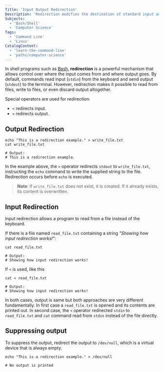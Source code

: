 ```yaml
---
Title: 'Input Output Redirection'
Description: 'Redirection modifies the destination of standard input and output in a shell.'
Subjects:
  - 'Bash/Shell'
  - 'Computer Science'
Tags:
  - 'Command Line'
  - 'Linux'
CatalogContent:
  - 'learn-the-command-line'
  - 'paths/computer-science'
---
```


In shell programs such as [Bash](https://www.codecademy.com/resources/docs/command-line/bash), **redirection** is a powerful mechanism
that allows control over where the input comes from and where output goes. By default, commands read input (`stdin`) from the keyboard
and send output (`stdout`) to the terminal. However, redirection makes it possible to read from files, write to files, or even discard
output altogether.

Special operators are used for redirection:

- `<` redirects input.
- `>` redirects output.

## Output Redirection

```shell
echo "This is a redirection example." > write_file.txt
cat write_file.txt

# Output:
# This is a redirection example.
```

In the example above, the `>` operator redirects `stdout` to `write_file.txt`, instructing the `echo` command to write the supplied string to
the file. Redirection occurs before `echo` is executed.

> **Note**: If `write_file.txt` does not exist, it is created. If it already exists, its content is overwritten.

## Input Redirection

Input redirection allows a program to read from a file instead of the keyboard.

If there is a file named `read_file.txt` containing a string _"Showing how input redirection works!"_:

```shell
cat read_file.txt

# Output:
# Showing how input redirection works!
```

If `<` is used, like this

```shell
cat < read_file.txt

# Output:
# Showing how input redirection works!
```

In both cases, output is same but both approaches are very different fundamentally. In first case a `read_file.txt` is opened and its
contents are printed out. In second case, the `<` operator redirected `stdin` to `read_file.txt` and `cat` command read from `stdin`
instead of the file directly.

## Suppressing output

To suppress the output, redirect the output to `/dev/null`, which is a virtual device that is always empty.

```shell
echo "This is a redirection example." > /dev/null

# No output is printed
```
